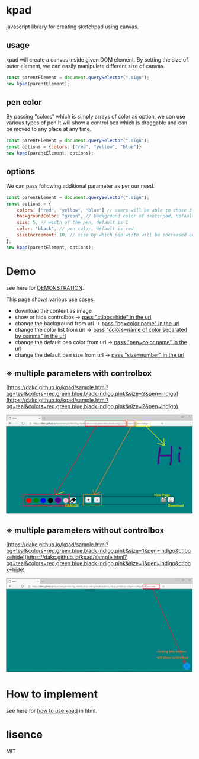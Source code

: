# kpad
javascript library for creating sketchpad using canvas.


## usage
kpad will create a canvas inside given DOM element.
By setting the size of outer element, we can easily manipulate different size of canvas.
```javascript
const parentElement = document.querySelector(".sign");
new kpad(parentElement);
```

## pen color
By passing "colors" which is simply arrays of color as option, we can use various types of pen.It will show a control box which is draggable and can be moved to any place at any time.
```javascript
const parentElement = document.querySelector(".sign");
const options = {colors: ["red", "yellow", "blue"]}
new kpad(parentElement, options);
```

## options
We can pass following additional parameter as per our need.
```javascript
const parentElement = document.querySelector(".sign");
const options = {
    colors: ["red", "yellow", "blue"] // users will be able to chose 3 different pens
    backgroundColor: "green", // background color of sketchpad, default is white
    size: 5, // width of the pen, default is 1
    color: "black", // pen color, default is red
    sizeIncreement: 10, // size by which pen width will be increased or decreased, default is 2
};
new kpad(parentElement, options);
```
# Demo

see here for [DEMONSTRATION](https://dakc.github.io/kpad/sample.html).

This page shows various use cases.
- download the content as image
- show or hide controlbox -> 
[pass "ctlbox=hide" in the url](https://dakc.github.io/kpad/sample.html?ctlbox=hide)
- change the background from url -> 
[pass "bg=color name" in the url](https://dakc.github.io/kpad/sample.html?bg=gray)
- change the color list from url -> 
[pass "colors=name of color separated by comma" in the url](https://dakc.github.io/kpad/sample.html?colors=red,blue,yellow)
- change the default pen color from url -> 
[pass "pen=color name" in the url](https://dakc.github.io/kpad/sample.html?pen=black)
- change the default pen size from url -> 
[pass "size=number" in the url](https://dakc.github.io/kpad/sample.html?size=5)

## ※ multiple parameters with controlbox
[https://dakc.github.io/kpad/sample.html?bg=teal&colors=red,green,blue,black,indigo,pink&size=2&pen=indigo](https://dakc.github.io/kpad/sample.html?bg=teal&colors=red,green,blue,black,indigo,pink&size=2&pen=indigo)

![kpad usage](kpad.png)

## ※ multiple parameters without controlbox
[https://dakc.github.io/kpad/sample.html?bg=teal&colors=red,green,blue,black,indigo,pink&size=1&pen=indigo&ctlbox=hide](https://dakc.github.io/kpad/sample.html?bg=teal&colors=red,green,blue,black,indigo,pink&size=1&pen=indigo&ctlbox=hide)

![kpad usage](kpad2.png)

# How to implement
see here for [how to use kpad](./sample.html) in html.



# lisence
MIT